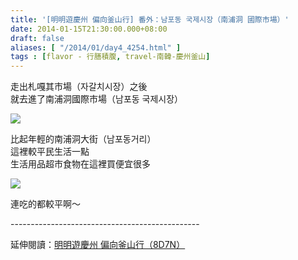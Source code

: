 ```yaml
---
title: '[明明遊慶州 偏向釜山行] 番外：남포동 국제시장（南浦洞 國際市場）'
date: 2014-01-15T21:30:00.000+08:00
draft: false
aliases: [ "/2014/01/day4_4254.html" ]
tags : [flavor - 行膳積腹, travel-南韓-慶州釜山]
---
```


走出札嘎其市場（자갈치시장）之後  
就去進了南浦洞國際市場（남포동 국제시장）  

![](/images/busanjj4d.jpg)

比起年輕的南浦洞大街（남포동거리）  
這裡較平民生活一點  
生活用品超市食物在這裡買便宜很多  

![](/images/busanjj4d1.jpg)

連吃的都較平啊～  
  
\-----------------------------------------------  
  
延伸閱讀：[明明遊慶州 偏向釜山行（8D7N）](https://hidie.net/busanjj8d7n/)
